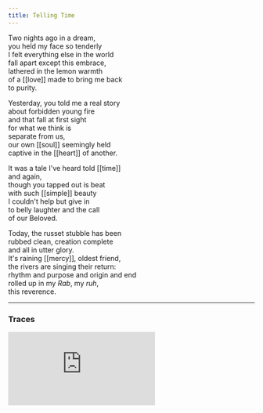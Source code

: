 ```yaml
---
title: Telling Time
---
```


Two nights ago in a dream,    
you held my face so tenderly  
I felt everything else in the world  
fall apart except this embrace,  
lathered in the lemon warmth  
of a [[love]] made to bring me back  
to purity.  
  
Yesterday, you told me a real story  
about forbidden young fire  
and that fall at first sight  
for what we think is   
separate from us,  
our own [[soul]] seemingly held   
captive in the [[heart]] of another.   
  
It was a tale I've heard told [[time]]   
and again,   
though you tapped out is beat  
with such [[simple]] beauty  
I couldn't help but give in  
to belly laughter and the call  
of our Beloved.   
  
Today, the russet stubble has been  
rubbed clean, creation complete  
and all in utter glory.   
It's raining [[mercy]], oldest friend,   
the rivers are singing their return:  
rhythm and purpose and origin and end  
rolled up in my _Rab_, my _ruh_,   
this reverence.   

---

### Traces

<iframe class="video" src="https://www.youtube-nocookie.com/embed/cff3ZZXMIxA" frameborder="0" allow="accelerometer; autoplay; encrypted-media; gyroscope; picture-in-picture" allowfullscreen></iframe>